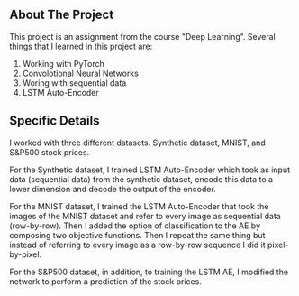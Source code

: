 
## About The Project
This project is an assignment
 from the course "Deep Learning".
  Several things that I learned in this project are:

1) Working with PyTorch
2) Convolotional Neural Networks
3) Woring with sequential data
4) LSTM Auto-Encoder


## Specific Details
I worked with three different datasets. Synthetic dataset, MNIST, and S&P500 stock prices.

For the Synthetic dataset, I trained LSTM Auto-Encoder which took as input data (sequential data) from the synthetic dataset, encode this data to a lower dimension and decode the output of the encoder.

For the MNIST dataset, I trained the LSTM Auto-Encoder that took the images of the MNIST dataset and refer to every image as sequential data (row-by-row). Then I added the option of classification to the AE by composing two objective functions. Then I repeat the same thing but instead of referring to every image as a row-by-row sequence I did it pixel-by-pixel.

For the S&P500 dataset, in addition, to training the LSTM AE, I modified the network to perform a prediction of the stock prices.
